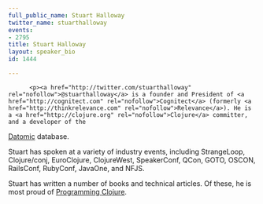 ```yaml
---
full_public_name: Stuart Halloway
twitter_name: stuarthalloway
events:
- 2795
title: Stuart Halloway
layout: speaker_bio
id: 1444

---
```

          <p><a href="http://twitter.com/stuarthalloway" rel="nofollow">@stuarthalloway</a> is a founder and President of <a href="http://cognitect.com" rel="nofollow">Cognitect</a> (formerly <a href="http://thinkrelevance.com" rel="nofollow">Relevance</a>). He is a <a href="http://clojure.org" rel="nofollow">Clojure</a> committer, and a developer of the
<a href="http://datomic.com" rel="nofollow">Datomic</a> database.</p>
<p>Stuart has spoken at a variety of industry events, including StrangeLoop, Clojure/conj, EuroClojure, ClojureWest, SpeakerConf, QCon, GOTO, OSCON, RailsConf, RubyConf, JavaOne, and NFJS.</p>
<p>Stuart has written a number of books and technical articles. Of these,
he is most proud of <a href="http://pragprog.com/book/shcloj2/programming-clojure" rel="nofollow">Programming Clojure</a>.</p>